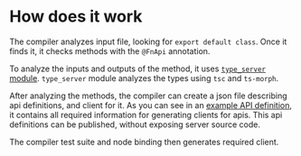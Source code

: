 # How does it work

The compiler analyzes input file, looking for `export default class`.
Once it finds it, it checks methods with the `@FnApi` annotation.

To analyze the inputs and outputs of the method, it uses [`type_server` module](https://github.com/fnapi/fnapi/tree/cf462d14c82011ae80b02aca8a9f474b662e17d4/crates/fnapi-compiler/src/type_server).
`type_server` module analyzes the types using `tsc` and `ts-morph`.

After analyzing the methods, the compiler can create a json file describing api definitions, and client for it.
As you can see in an [example API definition](https://github.com/fnapi/fnapi/blob/cf462d14c82011ae80b02aca8a9f474b662e17d4/crates/fnapi-compiler/tests/fixture/return-types/object/1/apiDef.json), it contains all required information for generating clients for apis.
This api definitions can be published, without exposing server source code.

The compiler test suite and node binding then generates required client.
